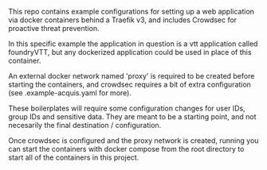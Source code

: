 This repo contains example configurations for setting up a web application via docker containers behind a Traefik v3, and includes Crowdsec for proactive threat prevention.

In this specific example the application in question is a vtt application called foundryVTT, but any dockerized application could be used in place of this container. 

An external docker network named 'proxy' is required to be created before starting the containers, and crowdsec requires a bit of extra configuration (see .example-acquis.yaml for more).

These boilerplates will require some configuration changes for user IDs, group IDs and sensitive data. They are meant to be a starting point, and not necesarily the final destination / configuration.

Once crowdsec is configured and the proxy network is created, running you can start the containers with docker compose from the root directory to start all of the containers in this project.